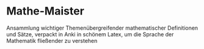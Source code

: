 # Mathe-Maister
Ansammlung wichtiger Themenübergreifender mathematischer Definitionen und Sätze, verpackt in Anki in schönem Latex, um die Sprache der Mathematik fließender zu verstehen
